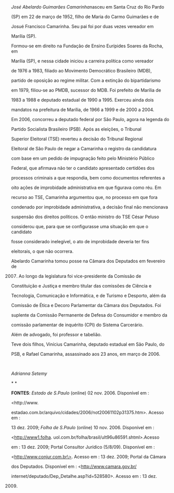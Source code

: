 

 



*José Abelardo Guimarães Camarinha*nasceu em Santa Cruz do Rio Pardo

(SP) em 22 de março de 1952, filho de Maria do Carmo Guimarães e de

Josué Francisco Camarinha. Seu pai foi por duas vezes vereador em

Marília (SP).



Formou-se em direito na Fundação de Ensino Eurípides Soares da Rocha, em

Marília (SP), e nessa cidade iniciou a carreira política como vereador

de 1976 a 1983, filiado ao Movimento Democrático Brasileiro (MDB),

partido de oposição ao regime militar. Com a extinção do bipartidarismo

em 1979, filiou-se ao PMDB, sucessor do MDB. Foi prefeito de Marília de

1983 a 1988 e deputado estadual de 1990 a 1995. Exerceu ainda dois

mandatos na prefeitura de Marília, de 1966 a 1999 e de 2000 a 2004.



Em 2006, concorreu a deputado federal por São Paulo, agora na legenda do

Partido Socialista Brasileiro (PSB). Após as eleições, o Tribunal

Superior Eleitoral (TSE) reverteu a decisão do Tribunal Regional

Eleitoral de São Paulo de negar a Camarinha o registro da candidatura

com base em um pedido de impugnação feito pelo Ministério Público

Federal, que afirmava não ter o candidato apresentado certidões dos

processos criminais a que respondia, bem como documentos referentes a

oito ações de improbidade administrativa em que figurava como réu. Em

recurso ao TSE, Camarinha argumentou que, no processo em que fora

condenado por improbidade administrativa, a decisão final não mencionava

suspensão dos direitos políticos. O então ministro do TSE César Peluso

considerou que, para que se configurasse uma situação em que o candidato

fosse considerado inelegível, o ato de improbidade deveria ter fins

eleitorais, o que não ocorrera.



Abelardo Camarinha tomou posse na Câmara dos Deputados em fevereiro de

2007. Ao longo da legislatura foi vice-presidente da Comissão de

Constituição e Justiça e membro titular das comissões de Ciência e

Tecnologia, Comunicação e Informática, e de Turismo e Desporto, além da

Comissão de Ética e Decoro Parlamentar da Câmara dos Deputados. Foi

suplente da Comissão Permanente de Defesa do Consumidor e membro da

comissão parlamentar de inquérito (CPI) do Sistema Carcerário.



Além de advogado, foi professor e tabelião.



Teve dois filhos, Vinícius Camarinha, deputado estadual em São Paulo, do

PSB, e Rafael Camarinha, assassinado aos 23 anos, em março de 2006.



 



*Adrianna Setemy*



* *



**FONTES**: *Estado de S.Paulo* (online) 02 nov. 2006. Disponível em :

\<http://www.

estadao.com.br/arquivo/cidades/2006/not20061102p31375.htm\>. Acesso em :

13 dez. 2009; *Folha de S.Paulo* (online) 10 nov. 2006. Disponível em :

\<http://www1.folha. uol.com.br/folha/brasil/ult96u86591.shtml\>.Acesso

em : 13 dez. 2009; Portal Consultor Jurídico (5/8/09). Disponível em :

\<http://www.conjur.com.br\>. Acesso em : 13 dez. 2009; Portal da Câmara

dos Deputados. Disponível em : \<http://www.camara.gov.br/

internet/deputado/Dep\_Detalhe.asp?id=528580\>. Acesso em : 13 dez.

2009.



 

